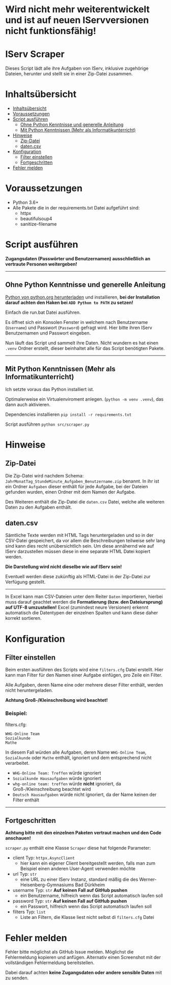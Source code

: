 # Wird nicht mehr weiterentwickelt und ist auf neuen IServversionen nicht funktionsfähig!

# IServ Scraper <!-- omit in toc -->
Dieses Script lädt alle ihre Aufgaben von IServ, inklusive zugehörige Dateien,
herunter und stellt sie in einer Zip-Datei zusammen.
# Inhaltsübersicht
- [Inhaltsübersicht](#inhaltsübersicht)
- [Voraussetzungen](#voraussetzungen)
- [Script ausführen](#script-ausführen)
  - [Ohne Python Kenntnisse und generelle Anleitung](#ohne-python-kenntnisse-und-generelle-anleitung)
  - [Mit Python Kenntnissen (Mehr als Informatikunterricht)](#mit-python-kenntnissen-mehr-als-informatikunterricht)
- [Hinweise](#hinweise)
  - [Zip-Datei](#zip-datei)
  - [daten.csv](#datencsv)
- [Konfiguration](#konfiguration)
  - [Filter einstellen](#filter-einstellen)
  - [Fortgeschritten](#fortgeschritten)
- [Fehler melden](#fehler-melden)

# Voraussetzungen

- Python 3.6+
- Alle Pakete die in der requirements.txt Datei aufgeführt sind:
  - httpx
  - beautifulsoup4
  - sanitize-filename

# Script ausführen
**Zugangsdaten (Passwörter und Benutzernamen) ausschließlich an vertraute Personen weitergeben!**

---
## Ohne Python Kenntnisse und generelle Anleitung
[Python von python.org herunterladen](https://www.python.org/downloads/) und installieren,
**bei der Installation darauf achten den Haken bei `ADD Python to PATH` zu setzen!**

Einfach die run.bat Datei ausführen.

Es öffnet sich ein Konsolen Fenster in welchem nach Benutzername (`Username`) und Passwort (`Password`) gefragt wird.
Hier bitte ihren IServ Benutzernamen und Passwort eingeben.

Nun läuft das Script und sammelt ihre Daten.
Nicht wundern es hat einen `.venv` Ordner erstellt, dieser beinhaltet alle für das Script benötigten Pakete.

---
## Mit Python Kenntnissen (Mehr als Informatikunterricht)
Ich setzte voraus das Python installiert ist.

Optimalerweise ein Virtualenviroment anlegen. (`python -m venv .venv`), das dann auch aktivieren.

Dependencies installieren `pip install -r requirements.txt`

Script ausführen `python src/scraper.py`

# Hinweise
## Zip-Datei
Die Zip-Datei wird nachdem Schema: `JahrMonatTag_StundeMinute_Aufgaben_Benutzername.zip` benannt.
In ihr ist ein Ordner `Aufgaben` dieser enthält für jede Aufgabe, bei der Dateien gefunden wurden,
einen Ordner mit dem Namen der Aufgabe.

Des Weiteren enthält die Zip-Datei die `daten.csv` Datei,
welche alle weiteren Daten zu den Aufgaben enthält.

## daten.csv
Sämtliche Texte werden mit HTML Tags heruntergeladen und so in der CSV-Datei gespeichert,
da vor allem die Beschreibungen teilweise sehr lang sind kann dies recht unübersichtlich sein.
Um diese annähernd wie auf IServ darzustellen müssen diese in eine separate HTML Datei kopiert werden.

**Die Darstellung wird nicht dieselbe wie auf IServ sein!**

Eventuell werden diese zukünftig als HTML-Datei in der Zip-Datei zur Verfügung gestellt.

---

In Excel kann man CSV-Dateien unter dem Reiter `Daten` importieren,
hierbei muss darauf geachtet werden die **Formatierung (bzw. den Dateiursprung) auf UTF-8 umzustellen!**
Excel (zumindest neure Versionen) erkennt automatisch die Datentypen der einzelnen Spalten und kann diese daher korrekt sortieren.

# Konfiguration
## Filter einstellen
Beim ersten ausführen des Scripts wird eine `filters.cfg` Datei erstellt.
Hier kann man Filter für den Namen einer Aufgabe einfügen, pro Zeile ein Filter.

Alle Aufgaben, deren Name eine oder mehrere dieser Filter enthält, werden nicht heruntergeladen.

**Achtung Groß-/Kleinschreibung wird beachtet!**

### Beispiel: <!-- omit in toc -->
filters.cfg:
```
WHG-Online Team
Sozialkunde
Mathe
```
In diesem Fall würden alle Aufgaben, deren Name `WHG-Online Team`, `Sozialkunde` oder `Mathe` enthält,
ignoriert und dem entsprechend nicht verarbeitet.

- `WHG-Online Team: Treffen` würde ignoriert
- `Sozialkunde Hausaufgaben` würde ignoriert
- `whg-online team: treffen` würde **nicht** ignoriert, da Groß-/Kleinschreibung beachtet wird
- `Deutsch Hausaufgaben` würde nicht ignoriert, da der Name keinen der Filter enthält

---
## Fortgeschritten
**Achtung bitte mit den einzelnen Paketen vertraut machen und den Code anschauen!**

`scraper.py` enthält eine Klasse `Scraper` diese hat folgende Parameter:

- client Typ: `httpx.AsyncClient`
  - hier kann ein eigener Client bereitgestellt werden, falls man zum Beispiel einen anderen User-Agent verwenden möchte
- url Typ: `str`
  - eine URL zu einer IServ Instanz, standard mäßig die des Werner-Heisenberg-Gymnasiums Bad Dürkheim
- username  Typ: `str` **Auf keinen Fall auf GitHub pushen**
  - ein Benutzername, hilfreich wenn das Script automatisch laufen soll
- password Typ: `str` **Auf keinen Fall auf GitHub pushen**
  - ein Passwort, hilfreich wenn das Script automatisch laufen soll
- filters Typ: `list`
  - Liste an Filtern, die Klasse liest nicht selbst di `filters.cfg` Datei

# Fehler melden

Fehler bitte möglichst als GitHub Issue melden.
Möglichst die Fehlermeldung kopieren und anfügen.
Alternativ einen Screenshot mit der vollständigen Fehlermeldung bereitstellen.

Dabei darauf achten **keine Zugangsdaten oder andere sensible Daten** mit zu senden.
